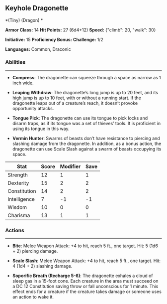 ## Keyhole Dragonette
*(Tiny) (Dragon) *

**Armor Class:** 14
**Hit Points:** 27 (6d4+12)
**Speed:** {"climb": 20, "walk": 30}

**Initiative:** 15
**Proficiency Bonus:**
**Challenge:** 1/2

**Languages:** Common, Draconic

### Abilities
 --- 
- **Compress**: The dragonette can squeeze through a space as narrow as 1 inch wide.

- **Leaping Withdraw**: The dragonette’s long jump is up to 20 feet, and its high jump is up to 10 feet, with or without a running start. If the dragonette leaps out of a creature’s reach, it doesn’t provoke opportunity attacks.

- **Tongue Pick**: The dragonette can use its tongue to pick locks and disarm traps, as if its tongue was a set of thieves’ tools. It is proficient in using its tongue in this way.

- **Vermin Hunter**: Swarms of beasts don’t have resistance to piercing and slashing damage from the dragonette. In addition, as a bonus action, the dragonette can use Scale Slash against a swarm of beasts occupying its space.



| Stat | Score | Modifier | Save |
| ---- | ---- | ---- | ---- |
| Strength | 12 | 1 | 1 |
| Dexterity | 15 | 2 | 2 |
| Constitution | 14 | 2 | 2 |
| Intelligence | 7 | -1 | -1 |
| Wisdom | 10 | 0 | 0 |
| Charisma | 13 | 1 | 1 |

### Actions
 --- 
- **Bite**: Melee Weapon Attack: +4 to hit, reach 5 ft., one target. Hit: 5 (1d6 + 2) piercing damage.

- **Scale Slash**: Melee Weapon Attack: +4 to hit, reach 5 ft., one target. Hit: 4 (1d4 + 2) slashing damage.

- **Soporific Breath (Recharge 5-6)**: The dragonette exhales a cloud of sleep gas in a 15-foot cone. Each creature in the area must succeed on a DC 12 Constitution saving throw or fall unconscious for 1 minute. This effect ends for a creature if the creature takes damage or someone uses an action to wake it.


